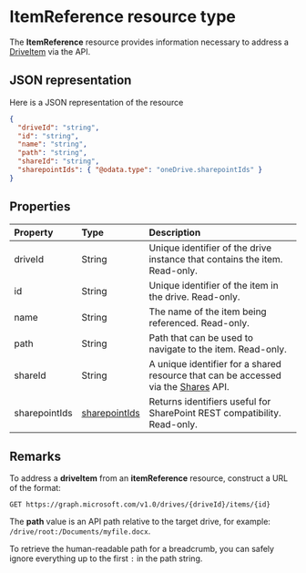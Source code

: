 # ItemReference resource type

The **ItemReference** resource provides information necessary to address a [DriveItem](driveitem.md) via the API.

## JSON representation

Here is a JSON representation of the resource

<!-- {
  "blockType": "resource",
  "optionalProperties": [ "path", "shareId", "sharepointIds" ],
  "@odata.type": "oneDrive.itemReference"
}-->

```json
{
  "driveId": "string",
  "id": "string",
  "name": "string",
  "path": "string",
  "shareId": "string",
  "sharepointIds": { "@odata.type": "oneDrive.sharepointIds" }
}
```

## Properties

| Property      | Type                                              | Description                                                                                               |
| :------------ | :------------------------------------------------ | :-------------------------------------------------------------------------------------------------------- |
| driveId       | String                                            | Unique identifier of the drive instance that contains the item. Read-only.                                |
| id            | String                                            | Unique identifier of the item in the drive. Read-only.                                                    |
| name          | String                                            | The name of the item being referenced. Read-only.                                                         |
| path          | String                                            | Path that can be used to navigate to the item. Read-only.                                                 |
| shareId       | String                                            | A unique identifier for a shared resource that can be accessed via the [Shares](../api/shares-get.md) API. |
| sharepointIds | [sharepointIds](../resources/sharepointids.md) | Returns identifiers useful for SharePoint REST compatibility. Read-only.                                  |


## Remarks

To address a **driveItem** from an **itemReference** resource, construct a URL of the format:

```http
GET https://graph.microsoft.com/v1.0/drives/{driveId}/items/{id}
```

The **path** value is an API path relative to the target drive, for example: `/drive/root:/Documents/myfile.docx`.

To retrieve the human-readable path for a breadcrumb, you can safely ignore everything up to the first `:` in the path string.

<!-- uuid: 8fcb5dbc-d5aa-4681-8e31-b001d5168d79
2015-10-25 14:57:30 UTC -->
<!-- {
  "type": "#page.annotation",
  "description": "ItemReference returns a pointer to another item.",
  "section": "documentation",
  "tocPath": "Resources/ItemReference"
} -->
